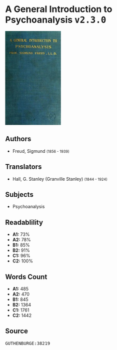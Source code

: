 # A General Introduction to Psychoanalysis <kbd>v2.3.0</kbd>

![](./cover.medium.jpg "")

## Authors


 - Freud, Sigmund <small>(1856 - 1939)</small>

## Translators


 - Hall, G. Stanley (Granville Stanley) <small>(1844 - 1924)</small>

## Subjects


 - Psychoanalysis

## Readablility


 - **A1:** 73%
 - **A2:** 78%
 - **B1:** 85%
 - **B2:** 91%
 - **C1:** 96%
 - **C2:** 100%

## Words Count


 - **A1:** 485
 - **A2:** 470
 - **B1:** 845
 - **B2:** 1364
 - **C1:** 1761
 - **C2:** 1442

## Source


<kbd>GUTHENBURGE:38219</kbd>

